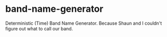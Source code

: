 # band-name-generator
Deterministic (Time) Band Name Generator.  Because Shaun and I couldn't figure out what to call our band.
